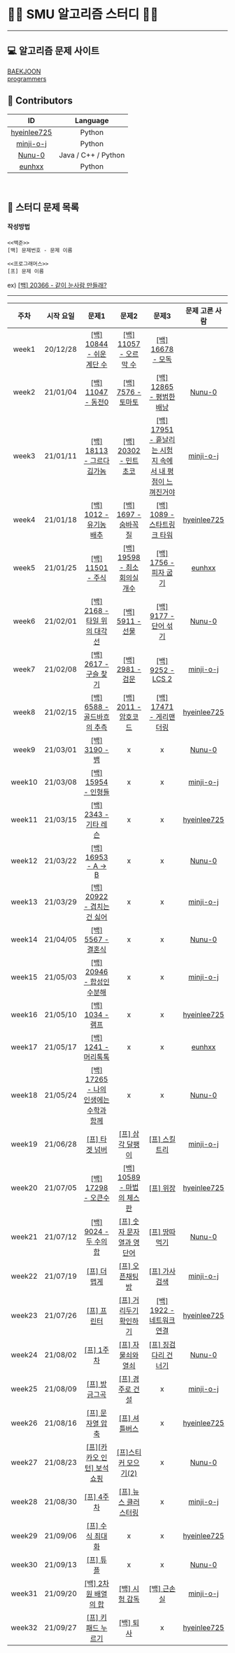 # 👨‍💻 SMU 알고리즘 스터디 👩‍💻
---

## 💻 알고리즘 문제 사이트 
[BAEKJOON](https://www.acmicpc.net/)  
[programmers](https://programmers.co.kr/learn/challenges?tab=all_challenges)
<br>

## 💖 Contributors
ID|Language
:---:|:---:
[hyeinlee725](https://github.com/hyeinlee725)|Python
[minji-o-j](https://github.com/minji-o-j)|Python
[Nunu-0](https://github.com/Nunu-0)|Java / C++ / Python 
[eunhxx](https://github.com/eunhxx)|Python
<br>

## 🌟 스터디 문제 목록
#### 작성방법
```
<<백준>>
[백] 문제번호 - 문제 이름

<<프로그래머스>>
[프] 문제 이름
``````
ex)
[[백] 20366 - 같이 눈사람 만들래?](https://www.acmicpc.net/problem/20366)

---

주차|시작 요일|문제1|문제2|문제3|문제 고른 사람
:---:|:---:|:---:|:---:|:---:|:---:
week1|20/12/28|[[백] 10844 - 쉬운 계단 수](https://www.acmicpc.net/problem/10844)|[[백] 11057 - 오르막 수](https://www.acmicpc.net/problem/11057)|[[백] 16678 - 모독](https://www.acmicpc.net/problem/16678)|
week2|21/01/04|[[백] 11047 - 동전0](https://www.acmicpc.net/problem/11047)|[[백] 7576 - 토마토](https://www.acmicpc.net/problem/7576)|[[백] 12865 - 평범한 배낭](https://www.acmicpc.net/problem/12865)|[Nunu-0](https://github.com/Nunu-0)
week3|21/01/11|[[백] 18113 - 그르다 김가놈](https://www.acmicpc.net/problem/18113)|[[백] 20302 - 민트 초코](https://www.acmicpc.net/problem/20302)|[[백] 17951 - 흩날리는 시험지 속에서 내 평점이 느껴진거야](https://www.acmicpc.net/problem/17951)|[minji-o-j](https://github.com/minji-o-j)
week4|21/01/18|[[백] 1012 - 유기농 배추](https://www.acmicpc.net/problem/1012)|[[백] 1697 - 숨바꼭질](https://www.acmicpc.net/problem/1697)|[[백] 1089 - 스타트링크 타워](https://www.acmicpc.net/problem/1089)|[hyeinlee725](https://github.com/hyeinlee725)
week5|21/01/25|[[백] 11501 - 주식](https://www.acmicpc.net/problem/11501)|[[백] 19598 - 최소 회의실 개수](https://www.acmicpc.net/problem/19598)|[[백] 1756 - 피자 굽기](https://www.acmicpc.net/problem/1756)|[eunhxx](https://github.com/eunhxx)
week6|21/02/01|[[백] 2168 - 타일 위의 대각선](https://www.acmicpc.net/problem/2168)|[[백] 5911 - 선물](https://www.acmicpc.net/problem/5911)|[[백] 9177 - 단어 섞기](https://www.acmicpc.net/problem/9177)|[Nunu-0](https://github.com/Nunu-0)
week7|21/02/08|[[백] 2617 - 구슬 찾기](https://www.acmicpc.net/problem/2617)|[[백] 2981 - 검문](https://www.acmicpc.net/problem/2981)|[[백] 9252 - LCS 2](https://www.acmicpc.net/problem/9252)|[minji-o-j](https://github.com/minji-o-j)
week8|21/02/15|[[백] 6588 - 골드바흐의 추측](https://www.acmicpc.net/problem/6588)|[[백] 2011 - 암호코드](https://www.acmicpc.net/problem/2011)|[[백] 17471 - 게리맨더링](https://www.acmicpc.net/problem/17471)|[hyeinlee725](https://github.com/hyeinlee725)  
week9|21/03/01|[[백] 3190 - 뱀](https://www.acmicpc.net/problem/3190)| x | x |[Nunu-0](https://github.com/Nunu-0)
week10|21/03/08|[[백] 15954 - 인형들](https://www.acmicpc.net/problem/15954)|x|x|[minji-o-j](https://github.com/minji-o-j)
week11|21/03/15|[[백] 2343 - 기타 레슨](https://www.acmicpc.net/problem/2343)|x|x|[hyeinlee725](https://github.com/hyeinlee725)
week12|21/03/22|[[백] 16953 - A → B](https://www.acmicpc.net/problem/16953)| x | x |[Nunu-0](https://github.com/Nunu-0)
week13|21/03/29|[[백] 20922 - 겹치는 건 싫어](https://www.acmicpc.net/problem/20922)|x|x|[minji-o-j](https://github.com/minji-o-j)
week14|21/04/05|[[백] 5567 - 결혼식](https://www.acmicpc.net/problem/5567)|x|x|[Nunu-0](https://github.com/Nunu-0)
week15|21/05/03|[[백] 20946 - 합성인수분해](https://www.acmicpc.net/problem/20946)|x|x|[minji-o-j](https://github.com/minji-o-j)
week16|21/05/10|[[백] 1034 - 램프](https://www.acmicpc.net/problem/1034)|x|x|[hyeinlee725](https://github.com/hyeinlee725)
week17|21/05/17|[[백] 1241 - 머리톡톡](https://www.acmicpc.net/problem/1241)|x|x|[eunhxx](https://github.com/eunhxx)
week18|21/05/24|[[백] 17265 - 나의 인생에는 수학과 함께](https://www.acmicpc.net/problem/17265)|x|x|[Nunu-0](https://github.com/Nunu-0)
week19|21/06/28|[[프] 타겟 넘버](https://programmers.co.kr/learn/courses/30/lessons/43165)|[[프] 삼각 달팽이](https://programmers.co.kr/learn/courses/30/lessons/68645)|[[프] 스킬 트리](https://programmers.co.kr/learn/courses/30/lessons/49993)|[minji-o-j](https://github.com/minji-o-j)
week20|21/07/05|[[백] 17298 - 오큰수](https://www.acmicpc.net/problem/17298)|[[백] 10589 - 마법의 체스판](https://www.acmicpc.net/problem/10589)|[[프] 위장](https://programmers.co.kr/learn/courses/30/lessons/42578)|[hyeinlee725](https://github.com/hyeinlee725)
week21|21/07/12|[[백] 9024 - 두 수의 합](https://www.acmicpc.net/problem/9024)|[[프] 숫자 문자열과 영단어](https://programmers.co.kr/learn/courses/30/lessons/81301)|[[프] 땅따먹기](https://programmers.co.kr/learn/courses/30/lessons/12913)|[Nunu-0](https://github.com/Nunu-0)
week22|21/07/19|[[프] 더 맵게](https://programmers.co.kr/learn/courses/30/lessons/42626)|[[프] 오픈채팅방](https://programmers.co.kr/learn/courses/30/lessons/42888)|[[프] 가사 검색](https://programmers.co.kr/learn/courses/30/lessons/60060)|[minji-o-j](https://github.com/minji-o-j)
week23|21/07/26|[[프] 프린터](https://programmers.co.kr/learn/courses/30/lessons/42587)|[[프] 거리두기 확인하기](https://programmers.co.kr/learn/courses/30/lessons/81302)|[[백] 1922 - 네트워크 연결](https://www.acmicpc.net/problem/1922)|[hyeinlee725](https://github.com/hyeinlee725)
week24|21/08/02|[[프] 1주차](https://programmers.co.kr/learn/courses/30/lessons/82612)|[[프] 자물쇠와 열쇠](https://programmers.co.kr/learn/courses/30/lessons/60059)|[[프] 징검다리 건너기](https://programmers.co.kr/learn/courses/30/lessons/64062)|[Nunu-0](https://github.com/Nunu-0)
week25|21/08/09|[[프] 방금그곡](https://programmers.co.kr/learn/courses/30/lessons/17683)|[[프] 경주로 건설](https://programmers.co.kr/learn/courses/30/lessons/67259)|x|[minji-o-j](https://github.com/minji-o-j)
week26|21/08/16|[[프] 문자열 압축](https://programmers.co.kr/learn/courses/30/lessons/60057)|[[프] 셔틀버스](https://programmers.co.kr/learn/courses/30/lessons/17678)|x|[hyeinlee725](https://github.com/hyeinlee725)
week27|21/08/23|[[프][카카오 인턴] 보석 쇼핑](https://programmers.co.kr/learn/courses/30/lessons/67258)|[[프]스티커 모으기(2)](https://programmers.co.kr/learn/courses/30/lessons/12971)|x|[Nunu-0](https://github.com/Nunu-0)
week28|21/08/30|[[프] 4주차](https://programmers.co.kr/learn/courses/30/lessons/84325)|[[프] 뉴스 클러스터링](https://programmers.co.kr/learn/courses/30/lessons/17677)|x|[minji-o-j](https://github.com/minji-o-j)
week29|21/09/06|[[프] 수식 최대화](https://programmers.co.kr/learn/courses/30/lessons/67257)|x|x|[hyeinlee725](https://github.com/hyeinlee725)
week30|21/09/13|[[프] 튜플](https://programmers.co.kr/learn/courses/30/lessons/64065)|x|x|[Nunu-0](https://github.com/Nunu-0)
week31|21/09/20|[[백] 2차원 배열의 합](https://www.acmicpc.net/problem/2167)|[[백] 시험 감독](https://www.acmicpc.net/problem/13458)|[[백] 근손실](https://www.acmicpc.net/problem/18429)|[minji-o-j](https://github.com/minji-o-j)
week32|21/09/27|[[프] 키패드 누르기](https://programmers.co.kr/learn/courses/30/lessons/67256)|[[백] 퇴사](https://www.acmicpc.net/problem/14501)|x|[hyeinlee725](https://github.com/hyeinlee725)

